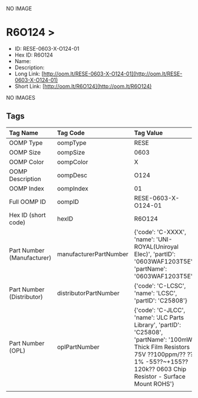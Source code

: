 


  
NO IMAGE  
# R6O124 > 

- ID: RESE-0603-X-O124-01
- Hex ID: R6O124
- Name: 
- Description: 
- Long Link: [http://oom.lt/RESE-0603-X-O124-01](http://oom.lt/RESE-0603-X-O124-01)
- Short Link: [http://oom.lt/R6O124](http://oom.lt/R6O124)
  
NO IMAGES  
## Tags
  

|Tag Name|Tag Code|Tag Value|
| :--- | :--- | :--- |
|OOMP Type|oompType|RESE|
|OOMP Size|oompSize|0603|
|OOMP Color|oompColor|X|
|OOMP Description|oompDesc|O124|
|OOMP Index|oompIndex|01|
|Full OOMP ID|oompID|RESE-0603-X-O124-01|
|Hex ID (short code)|hexID|R6O124|
|Part Number (Manufacturer)|manufacturerPartNumber|{'code': 'C-XXXX', 'name': 'UNI-ROYAL(Uniroyal Elec)', 'partID': '0603WAF1203T5E', 'partName': '0603WAF1203T5E'}|
|Part Number (Distributor)|distributorPartNumber|{'code': 'C-LCSC', 'name': 'LCSC', 'partID': 'C25808'}|
|Part Number (OPL)|oplPartNumber|{'code': 'C-JLCC', 'name': 'JLC Parts Library', 'partID': 'C25808', 'partName': '100mW Thick Film Resistors 75V ??100ppm/?? ??1% -55??~+155?? 120k?? 0603  Chip Resistor - Surface Mount ROHS'}|
||||
